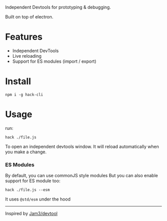 Independent Devtools for prototyping & debugging.

Built on top of electron.

# Features
- Independent DevTools
- Live reloading
- Support for ES modules (import / export)


# Install
```
npm i -g hack-cli
```

# Usage

run: 
```
hack ./file.js
```
To open an independent devtools window.
It will reload automatically when you make a change.

### ES Modules
By default, you can use commonJS style modules
But you can also enable support for ES module too:

```
hack ./file.js --esm
```

It uses `@std/esm` under the hood

---

Inspired by [Jam3/devtool](https://github.com/Jam3/devtool)
